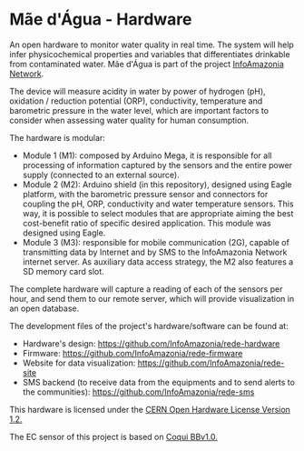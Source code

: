 # Mãe d'Água - Hardware

An open hardware to monitor water quality in real time. The system will help infer physicochemical properties and variables that differentiates drinkable from contaminated water. Mãe d'Água is part of the project <a href="http://infoamazonia.org/projects/infoamazonia-network/">InfoAmazonia Network</a>.

The device will measure acidity in water by power of hydrogen (pH), oxidation / reduction potential (ORP), conductivity, temperature and barometric pressure in the water level, which are important factors to consider when assessing water quality for human consumption.

The hardware is modular:
- Module 1 (M1): composed by Arduino Mega, it is responsible for all processing of information captured by the sensors and the entire power supply (connected to an external source).
- Module 2 (M2): Arduino shield (in this repository), designed using Eagle platform, with the barometric pressure sensor and connectors for coupling the pH, ORP, conductivity and water temperature sensors. This way, it is possible to select modules that are appropriate aiming the best cost-benefit ratio of specific desired application. This module was designed using Eagle.
- Module 3 (M3): responsible for mobile communication (2G), capable of transmitting data by Internet and by SMS to the InfoAmazonia Network internet server. As auxiliary data access strategy, the M2 also features a SD memory card slot.

The complete hardware will capture a reading of each of the sensors per hour, and send them to our remote server, which will provide visualization in an open database.

The development files of the project's hardware/software can be found at:
- Hardware's design: https://github.com/InfoAmazonia/rede-hardware
- Firmware: https://github.com/InfoAmazonia/rede-firmware
- Website for data visualization: https://github.com/InfoAmazonia/rede-site
- SMS backend (to receive data from the equipments and to send alerts to the communities): https://github.com/InfoAmazonia/rede-sms

This hardware is licensed under the <a href="http://www.ohwr.org/attachments/2388/cern_ohl_v_1_2.txt">CERN Open Hardware License Version 1.2.</a>

The EC sensor of this project is based on <a href="http://publiclab.org/notes/donblair/09-30-2014/coqui-bbv1-0">Coqui BBv1.0.</a>

